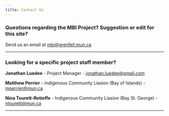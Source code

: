 ```yaml
---
title: Contact Us
---
```


### Questions regarding the MBI Project? Suggestion or edit for this site?

Send us an email at [mbi@grenfell.mun.ca](mailto:mbi@grenfell.mun.ca)

_____________________

### Looking for a specific project staff member?

**Jonathan Luedee** - Project Manager - [jonathan.luedee@gmail.com](mailto:jonathan.luedee@gmail.com)

**Matthew Perrier** - Indigenous Community Liasion (Bay of Islands) - [mperrier@mun.ca](mailto:mperrier@mun.ca) 

**Nina Tourett-Retieffe** - Indigenous Community Liasion (Bay St. George) - [ntourett@mun.ca](mailto:ntourett@mun.ca)

_____________________________


